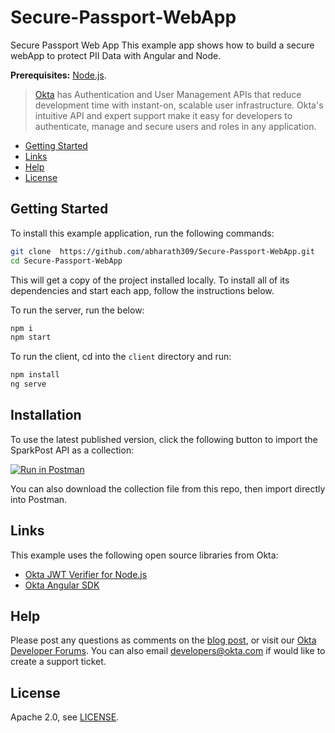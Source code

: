 # Secure-Passport-WebApp
Secure Passport Web App
This example app shows how to build a secure webApp to protect PII Data with Angular and Node.

**Prerequisites:** [Node.js](https://nodejs.org/).

> [Okta](https://developer.okta.com/) has Authentication and User Management APIs that reduce development time with instant-on, scalable user infrastructure. Okta's intuitive API and expert support make it easy for developers to authenticate, manage and secure users and roles in any application.

* [Getting Started](#getting-started)
* [Links](#links)
* [Help](#help)
* [License](#license)

## Getting Started

To install this example application, run the following commands:

```bash
git clone  https://github.com/abharath309/Secure-Passport-WebApp.git
cd Secure-Passport-WebApp
```

This will get a copy of the project installed locally. To install all of its dependencies and start each app, follow the instructions below.

To run the server, run the below:
 
```bash
npm i
npm start
```

To run the client, cd into the `client` directory and run:
 
```bash
npm install 
ng serve
```

## Installation

To use the latest published version, click the following button to import the SparkPost API as a collection:

[![Run in Postman](https://s3.amazonaws.com/postman-static/run-button.png)](https://www.getpostman.com/collections/795e64bfc59a049adb96)

You can also download the collection file from this repo, then import directly into Postman.

## Links

This example uses the following open source libraries from Okta:

* [Okta JWT Verifier for Node.js](https://github.com/okta/okta-oidc-js/tree/master/packages/jwt-verifier)
* [Okta Angular SDK](https://github.com/okta/okta-oidc-js/tree/master/packages/okta-angular)

## Help

Please post any questions as comments on the [blog post](https://developer.okta.com/blog/2018/10/30/basic-crud-angular-and-node), or visit our [Okta Developer Forums](https://devforum.okta.com/). You can also email developers@okta.com if would like to create a support ticket.

## License

Apache 2.0, see [LICENSE](LICENSE).